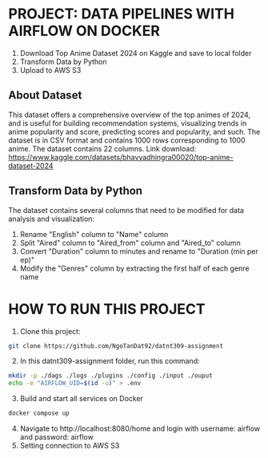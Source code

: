 # PROJECT: DATA PIPELINES WITH AIRFLOW ON DOCKER
1. Download Top Anime Dataset 2024 on Kaggle and save to local folder
2. Transform Data by Python
3. Upload to AWS S3
## About Dataset
This dataset offers a comprehensive overview of the top animes of 2024, and is useful for building recommendation systems, visualizing trends in anime popularity and score, predicting scores and popularity, and such. The dataset is in CSV format and contains 1000 rows corresponding to 1000 anime. The dataset contains 22 columns. Link download: https://www.kaggle.com/datasets/bhavyadhingra00020/top-anime-dataset-2024
## Transform Data by Python
The dataset contains several columns that need to be modified for data analysis and visualization:
  1. Rename "English" column to "Name" column
  2. Split "Aired" column to "Aired_from" column and "Aired_to" column
  3. Convert "Duration" column to minutes and rename to "Duration (min per ep)"
  4. Modify the "Genres" column by extracting the first half of each genre name
# HOW TO RUN THIS PROJECT
1. Clone this project:
```bash
git clone https://github.com/NgoTanDat92/datnt309-assignment
```
2. In this datnt309-assignment folder, run this command:
```bash
mkdir -p ./dags ./logs ./plugins ./config ./input ./ouput
echo -e "AIRFLOW_UID=$(id -u)" > .env
```
3. Build and start all services on Docker
```bash
docker compose up
```
4. Navigate to http://localhost:8080/home and login with username: airflow and password: airflow
5. Setting connection to AWS S3







